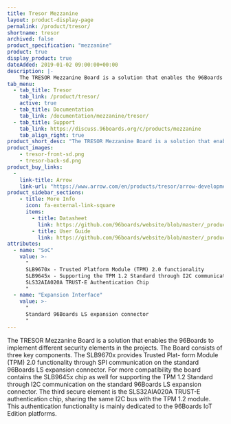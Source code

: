 ```yaml
---
title: Tresor Mezzanine
layout: product-display-page
permalink: /product/tresor/
shortname: tresor
archived: false
product_specification: "mezzanine"
product: true
display_product: true
dateAdded: 2019-01-02 09:00:00+00:00
description: |-
    The TRESOR Mezzanine Board is a solution that enables the 96Boards to implement different security elements in the projects. The Board consists of three key components. The SLB9670x provides Trusted Plat- form Module (TPM) 2.0 functionality through SPI communication on the standard 96Boards LS expansion connector. For more compatibility the board contains the SLB9645x chip as well for supporting the TPM 1.2 Standard through I2C communication on the standard 96Boards LS expansion connector. The third secure element is the SLS32AIA020A TRUST-E authentication chip, sharing the same I2C bus with the TPM 1.2 module. This authentication functionality is mainly dedicated to the 96Boards IoT Edition platforms.
tab_menu:
  - tab_title: Tresor
    tab_link: /product/tresor/
    active: true
  - tab_title: Documentation
    tab_link: /documentation/mezzanine/tresor/
  - tab_title: Support
    tab_link: https://discuss.96boards.org/c/products/mezzanine
    tab_align_right: true
product_short_desc: "The TRESOR Mezzanine Board is a solution that enables the 96Boards to implement different security elements in the projects."
product_images:
    - tresor-front-sd.png
    - tresor-back-sd.png
product_buy_links:
  -
    link-title: Arrow
    link-url: "https://www.arrow.com/en/products/tresor/arrow-development-tools"
product_sidebar_sections:
    - title: More Info
      icon: fa-external-link-square
      items:
        - title: Datasheet
          link: https://github.com/96boards/website/blob/master/_product/mezzanine/tresor/files/tresor-datasheet.pdf/
        - title: User Guide
          link: https://github.com/96boards/website/blob/master/_product/mezzanine/tresor/files/tresor-user-guide.pdf/
attributes:
  - name: "SoC"
    value: >-
      "
      SLB9670x - Trusted Platform Module (TPM) 2.0 functionality
      SLB9645x - Supporting the TPM 1.2 Standard through I2C communication
      SLS32AIA020A TRUST-E Authentication Chip
      "
  - name: "Expansion Interface"
    value: >-
      "
      Standard 96Boards LS expansion connector
      "
---
```


The TRESOR Mezzanine Board is a solution that enables the 96Boards to implement different security elements in the projects. The Board consists of three key components. The SLB9670x provides Trusted Plat- form Module (TPM) 2.0 functionality through SPI communication on the standard 96Boards LS expansion connector. For more compatibility the board contains the SLB9645x chip as well for supporting the TPM 1.2 Standard through I2C communication on the standard 96Boards LS expansion connector. The third secure element is the SLS32AIA020A TRUST-E authentication chip, sharing the same I2C bus with the TPM 1.2 module. This authentication functionality is mainly dedicated to the 96Boards IoT Edition platforms.
